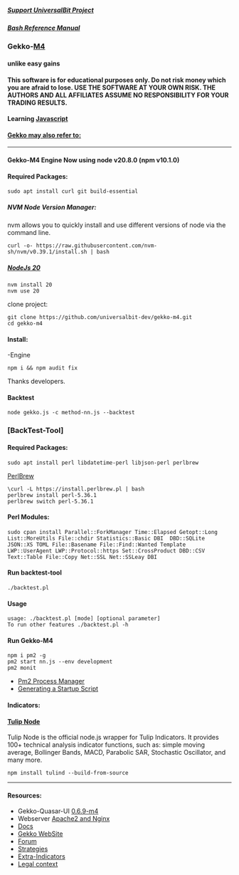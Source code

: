 ##### [Support UniversalBit Project](https://github.com/universalbit-dev/universalbit-dev/tree/main/support)

##### [Bash Reference Manual](https://www.gnu.org/software/bash/manual/html_node/index.html)

### Gekko-[M4](http://www.wikisky.org/starview?object_type=4&object_id=3)
#### unlike easy gains
#### This software is for educational purposes only. Do not risk money which you are afraid to lose. USE THE SOFTWARE AT YOUR OWN RISK. THE AUTHORS AND ALL AFFILIATES ASSUME NO RESPONSIBILITY FOR YOUR TRADING RESULTS.

#### Learning [Javascript](https://github.com/universalbit-dev/gekko-m4/tree/master/docs/learning/javascript)
#### [Gekko may also refer to:](https://en.wikipedia.org/wiki/Gekko_(disambiguation))
-----

#### Gekko-M4 Engine Now using node v20.8.0 (npm v10.1.0)
#### Required Packages:
```
sudo apt install curl git build-essential
```
##### NVM Node Version Manager:
nvm allows you to quickly install and use different versions of node via the command line.
```
curl -o- https://raw.githubusercontent.com/nvm-sh/nvm/v0.39.1/install.sh | bash
```

##### [NodeJs 20](https://nodejs.org/en/blog/release/v20.0.0)

```
nvm install 20
nvm use 20
```

clone project:
```
git clone https://github.com/universalbit-dev/gekko-m4.git
cd gekko-m4
```
#### Install:
-Engine
```
npm i && npm audit fix
```
Thanks developers.

#### Backtest
```
node gekko.js -c method-nn.js --backtest
```

### [BackTest-Tool]

#### Required Packages:
```
sudo apt install perl libdatetime-perl libjson-perl perlbrew
```

[PerlBrew](https://perlbrew.pl/)
```
\curl -L https://install.perlbrew.pl | bash
perlbrew install perl-5.36.1
perlbrew switch perl-5.36.1
```

#### Perl Modules:
```
sudo cpan install Parallel::ForkManager Time::Elapsed Getopt::Long List::MoreUtils File::chdir Statistics::Basic DBI  DBD::SQLite JSON::XS TOML File::Basename File::Find::Wanted Template LWP::UserAgent LWP::Protocol::https Set::CrossProduct DBD::CSV Text::Table File::Copy Net::SSL Net::SSLeay DBI
```

#### Run backtest-tool
```
./backtest.pl
```
#### Usage
```
usage: ./backtest.pl [mode] [optional parameter]
To run other features ./backtest.pl -h
```

#### Run Gekko-M4 
```
npm i pm2 -g
pm2 start nn.js --env development
pm2 monit 
``` 
* [Pm2 Process Manager](https://pm2.keymetrics.io/docs/usage/quick-start/)
* [Generating a Startup Script](https://pm2.keymetrics.io/docs/usage/startup/)

#### Indicators:
#### [Tulip Node](https://www.npmjs.com/package/tulind)
Tulip Node is the official node.js wrapper for Tulip Indicators. It provides 100+ technical analysis indicator functions, such as: simple moving average, Bollinger Bands, MACD, Parabolic SAR, Stochastic Oscillator, and many more.
```
npm install tulind --build-from-source
```

---
#### Resources:
* Gekko-Quasar-UI [0.6.9-m4](https://github.com/universalbit-dev/gekko-quasar-ui)
* Webserver [Apache2 and Nginx](https://github.com/universalbit-dev/gekko-m4/blob/master/docs/webserver.md)
* [Docs](https://github.com/universalbit-dev/gekko-m4/tree/master/docs)
* [Gekko WebSite](https://gekko.wizb.it/docs/installation/installing_gekko.html)
* [Forum](https://forum.gekko.wizb.it/)
* [Strategies](https://github.com/xFFFFF/Gekko-Strategies)
* [Extra-Indicators](https://github.com/Gab0/gekko-extra-indicators)
* [Legal context](https://www.europarl.europa.eu/cmsdata/150761/TAX3%20Study%20on%20cryptocurrencies%20and%20blockchain.pdf)




